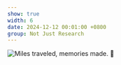 ```yaml
---
show: true
width: 6
date: 2024-12-12 00:01:00 +0800
group: Not Just Research
---
```

<div>
    <img data-src="{{ 'assets/images/etc/2.JPG' | relative_url }}" class="lazy w-100 rounded" src="{{ '/assets/images/etc/2.JPG' | relative_url }}" data-toggle="tooltip" data-placement="top" title="Miles traveled, memories made. 🌄">
</div>
